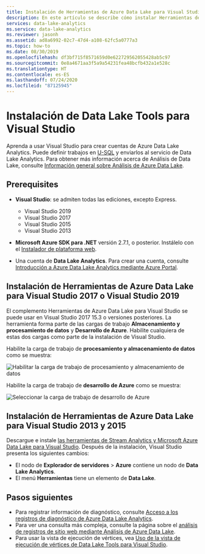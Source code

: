 ```yaml
---
title: Instalación de Herramientas de Azure Data Lake para Visual Studio
description: En este artículo se describe cómo instalar Herramientas de Azure Data Lake para Visual Studio.
services: data-lake-analytics
ms.service: data-lake-analytics
ms.reviewer: jasonh
ms.assetid: ad8a6992-02c7-47d4-a108-62fc5a0777a3
ms.topic: how-to
ms.date: 08/30/2019
ms.openlocfilehash: df3bf715f8571659d0e622729562055428ab5c97
ms.sourcegitcommit: 0e8a4671aa3f5a9a54231fea48bcfb432a1e528c
ms.translationtype: HT
ms.contentlocale: es-ES
ms.lasthandoff: 07/24/2020
ms.locfileid: "87125945"
---
```

# <a name="install-data-lake-tools-for-visual-studio"></a>Instalación de Data Lake Tools para Visual Studio

Aprenda a usar Visual Studio para crear cuentas de Azure Data Lake Analytics. Puede definir trabajos en [U-SQL](data-lake-analytics-u-sql-get-started.md) y enviarlos al servicio de Data Lake Analytics. Para obtener más información acerca de Análisis de Data Lake, consulte [Información general sobre Análisis de Azure Data Lake](data-lake-analytics-overview.md).

## <a name="prerequisites"></a>Prerequisites

* **Visual Studio**: se admiten todas las ediciones, excepto Express.

  * Visual Studio 2019
  * Visual Studio 2017
  * Visual Studio 2015
  * Visual Studio 2013

* **Microsoft Azure SDK para .NET** versión 2.7.1, o posterior. Instálelo con el [Instalador de plataforma web](https://www.microsoft.com/web/downloads/platform.aspx).
* Una cuenta de **Data Lake Analytics**. Para crear una cuenta, consulte [Introducción a Azure Data Lake Analytics mediante Azure Portal](data-lake-analytics-get-started-portal.md).

## <a name="install-azure-data-lake-tools-for-visual-studio-2017-or-visual-studio-2019"></a>Instalación de Herramientas de Azure Data Lake para Visual Studio 2017 o Visual Studio 2019

El complemento Herramientas de Azure Data Lake para Visual Studio se puede usar en Visual Studio 2017 15.3 o versiones posteriores. La herramienta forma parte de las cargas de trabajo **Almacenamiento y procesamiento de datos** y **Desarrollo de Azure**. Habilite cualquiera de estas dos cargas como parte de la instalación de Visual Studio.

Habilite la carga de trabajo de **procesamiento y almacenamiento de datos** como se muestra:

![Habilitar la carga de trabajo de procesamiento y almacenamiento de datos](./media/data-lake-analytics-data-lake-tools-get-started/data-lake-tools-for-vs-2019-install-01.png)

Habilite la carga de trabajo de **desarrollo de Azure** como se muestra:

![Seleccionar la carga de trabajo de desarrollo de Azure](./media/data-lake-analytics-data-lake-tools-get-started/data-lake-tools-for-vs-2019-install-02.png)

## <a name="install-azure-data-lake-tools-for-visual-studio-2013-and-2015"></a>Instalación de Herramientas de Azure Data Lake para Visual Studio 2013 y 2015

Descargue e instale [las herramientas de Stream Analytics y Microsoft Azure Data Lake para Visual Studio](https://aka.ms/adltoolsvs). Después de la instalación, Visual Studio presenta los siguientes cambios:

* El nodo de **Explorador de servidores** > **Azure** contiene un nodo de **Data Lake Analytics**.
* El menú **Herramientas** tiene un elemento de **Data Lake**.

## <a name="next-steps"></a>Pasos siguientes

* Para registrar información de diagnóstico, consulte [Acceso a los registros de diagnóstico de Azure Data Lake Analytics](data-lake-analytics-diagnostic-logs.md).
* Para ver una consulta más compleja, consulte la página sobre el [análisis de registros de sitio web mediante Análisis de Azure Data Lake](data-lake-analytics-analyze-weblogs.md).
* Para usar la vista de ejecución de vértices, vea [Uso de la vista de ejecución de vértices de Data Lake Tools para Visual Studio](data-lake-analytics-data-lake-tools-use-vertex-execution-view.md).
